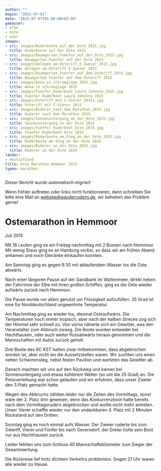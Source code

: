 ```yaml
---
author: ""
begin: "2015-07-01"
date: "2015-07-07T01:00:00+02:00"
gewässer:
- elbe
- oste
- oder
images:
- src: images/Ruderboote_auf_der_Oste_2015.jpg
  title: Ruderboote auf der Oste 2015
- src: images/Baumgarten_Fuenfer_auf_der_Oste_2015.jpg
  title: Baumgarten Fuenfer auf der Oste 2015
- src: images/Anlegen_am_Osteriff_E-Zweier_2015.jpg
  title: Anlegen am Osteriff E-Zweier 2015
- src: images/Baumgarten_Fuenfer_auf_dem_Osteriff_2015.jpg
  title: Baumgarten Fuenfer auf dem Osteriff 2015
- src: images/Anna_in_schraeglage_2015.jpg
  title: Anna in schraeglage 2015
- src: images/Fuenfer_Ruderboot_Laura_Johanna_2015.jpg
  title: Fuenfer Ruderboot Laura Johanna 2015
- src: images/Osteriff_mit_C-Vierer_20151.jpg
  title: Osteriff mit C-Vierer 2015
- src: images/Ruderer_nach_dem_Marathon_2015.jpg
  title: Ruderer nach dem Marathon 2015
- src: images/Sonnenuntergang_an_der_Oste_2015.jpg
  title: Sonnenuntergang an der Oste 2015
- src: images/Fuenfer_Ruderboot_Oste_2015.jpg
  title: Fuenfer Ruderboot Oste 2015
- src: images/Ruderboote_am_Steg_an_der_Oste_2015.jpg
  title: Ruderboote am Steg an der Oste 2015
- src: images/Ruderer_an_der_Oste_2015.jpg
  title: Ruderer an der Oste 2015
länder:
- deutschland
title: Oste Marathon Hemmoor 2015
typen: marathon
---
```



*Dieser Bericht wurde automatisch migriert*

Wenn Fehler auftreten oder links nicht funktionieren, dann schreiben Sie bitte eine Mail an website@wanderrudern.de, wir beheben das Problem gerne!



# Ostemarathon in Hemmoor


Juli 2015

Mit 18 Leuten ging es am Freitag nachmittag mit 2 Bussen nach Hemmoor. Mit wenig Staus ging es an Hamburg vorbei, so dass wir am frühen Abend ankamen und noch Getränke einkaufen konnten.

Am Samstag ging es gegen 9:30 mit ablaufendem Wasser los die Oste abwärts.

Nach einer längeren Pause auf der Sandbank im Wattenmeer, direkt neben der Fahrrinne der Elbe mit ihren großen Schiffen, ging es die Oste wieder aufwärts zurück nach Hemmoor.

Die Pause wurde vor allem genutzt um Flüssigkeit aufzufüllen. 35 Grad ist eine für Norddeutschland ungewohnte Temperatur.

Am Nachmittag ging es wieder los, diesmal Osteaufwärts. Die Temperaturen noch immer tropisch, aber nach der halben Strecke zog sich der Himmel sehr schnell zu. Von vorne näherte sich ein Gewitter, was den Veranstalter zum Abbruch zwang. Die Boote wurden entweder bei Hechthausen, oder auch weiter flussabwärts heraus genommen und die Mannschaften mit Autos zurück geholt.

Drei Boote des RC KST hatten zwar mitbekommen, dass abgebrochen worden ist, aber nicht wo die Aussetzstellen waren. Wir suchten uns einen netten Schwimmsteg, nebst festen Pavillon und warteten das Gewitter ab.

Danach machten wir uns auf den Rückweg und kamen bei Sonnenuntergang und etwas kühlerem Wetter (so um die 25 Grad) an. Die Preisverleihung war schon gelaufen und wir erfuhren, dass unser Zweier den 3.Platz gemacht hatte.

Wegen des Abbruchs zählten leider nur die Zeiten des Vormittags, sonst wäre der 2. Platz drin gewesen, denn das Konkurrenzboot hatte bereits nach dem Vormittagsrudern abgebrochen und wollte nicht mehr antreten. Unser Vierer schaffte wieder nur den undankbaren 4. Platz mit 2 Minuten Rückstand auf den Dritten.

Sonntag ging es noch einmal aufs Wasser. Der Zweier ruderte bis zum Osteriff, Vierer und Fünfer bis nach Geversdorf, der Dreier holte sein Boot nur aus Hechthausen zurück.

Leider fehlten uns zum Schluss 40 Mannschaftskilometer zum Sieger der Gesamtwertung.

Die Rückreise lief trotz dichtem Verkehrs problemlos. Gegen 21 Uhr waren alle wieder zu Hause.
